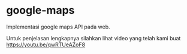 # google-maps
Implementasi google maps API pada web.

Untuk penjelasan lengkapnya silahkan lihat video yang telah kami buat https://youtu.be/qwRTUeAZoF8